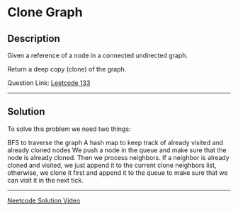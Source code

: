 # Clone Graph

## Description

Given a reference of a node in a connected undirected graph.

Return a deep copy (clone) of the graph.

Question Link: [Leetcode 133](https://leetcode.com/problems/clone-graph/description/)

---
## Solution

To solve this problem we need two things:

BFS to traverse the graph
A hash map to keep track of already visited and already cloned nodes
We push a node in the queue and make sure that the node is already cloned. Then we process neighbors. If a neighbor is already cloned and visited, we just append it to the current clone neighbors list, otherwise, we clone it first and append it to the queue to make sure that we can visit it in the next tick.

---

[Neetcode Solution Video](https://youtu.be/mQeF6bN8hMk)